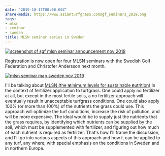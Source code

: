 ```yaml
---
date: "2019-10-17T00:00:00Z"
share-media: https://www.asianturfgrass.comsgf_seminars_2019.png
tags:
- mlsn
- seminar
- sweden
title: MLSN seminar series in Sweden
---
```

[![screenshot of sgf mlsn seminar announcement nov 2019](sgf_seminars_2019.png)](https://golf.se/for-klubben/utbildning/jobba-med-golfbanan/)

Registration is [now open](https://golf.se/for-klubben/utbildning/jobba-med-golfbanan/) for four MLSN seminars with the Swedish Golf Federation and Christofer Andersson next month.

[![mlsn seminar map sweden nov 2019](se_seminar_map.png)](http://www.calendar.asianturfgrass.com/mlsn_seminar_map_se_2019.html)

I'll be talking about [MLSN (the **m**inimum **l**evels for **s**ustainable **n**utrition)](https://www.asianturfgrass.com/2018-02-03-new-mlsn-cheat-sheet/) in the context of fertilizer application to turfgrass. One could apply no fertilizer at all, but except in the most fertile soils, a no fertilizer approach will eventually result in unacceptable turfgrass conditions. One could also apply 100% (or more than 100%) of the nutrients the grass could use. This approach will optimize the turf conditions, increase the risk of pollution, and will be more expensive. The ideal would be to supply just the nutrients that the grass requires, by identifying which nutrients can be supplied by the soil, which must be supplemented with fertilizer, and figuring out how much of each nutrient is required as fertilizer. That's how I'll frame the discussion, and I'll go into various aspects of this approach and how it can be applied to any turf, any where, with special emphasis on the conditions in Sweden and in northern Europe.




